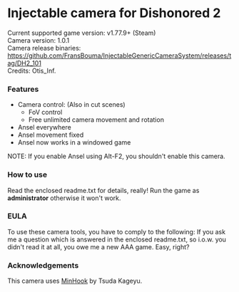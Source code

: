 Injectable camera for Dishonored 2
============================

Current supported game version: v1.77.9+ (Steam)  
Camera version: 1.0.1  
Camera release binaries: https://github.com/FransBouma/InjectableGenericCameraSystem/releases/tag/DH2_101    
Credits: Otis_Inf. 

### Features
- Camera control: (Also in cut scenes)
	- FoV control
	- Free unlimited camera movement and rotation 
- Ansel everywhere
- Ansel movement fixed
- Ansel now works in a windowed game

NOTE: If you enable Ansel using Alt-F2, you shouldn't enable this camera. 

### How to use
Read the enclosed readme.txt for details, really! Run the game as **administrator** otherwise it won't work.

### EULA
To use these camera tools, you have to comply to the following:
If you ask me a question which is answered in the enclosed readme.txt, so i.o.w. you didn't read it at all, 
you owe me a new AAA game. Easy, right? 

### Acknowledgements
This camera uses [MinHook](https://github.com/TsudaKageyu/minhook) by Tsuda Kageyu.
